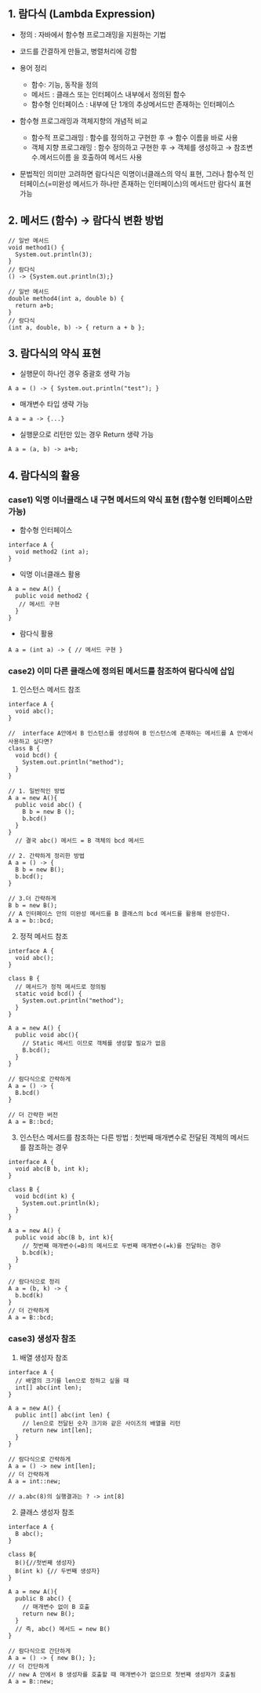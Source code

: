 ## 1. 람다식 (Lambda Expression)

- 정의 : 자바에서 함수형 프로그래밍을 지원하는 기법
- 코드를 간결하게 만들고, 병렬처리에 강함
- 용어 정리

  - 함수: 기능, 동작을 정의
  - 메서드 : 클래스 또는 인터페이스 내부에서 정의된 함수
  - 함수형 인터페이스 : 내부에 단 1개의 추상메서드만 존재하는 인터페이스

- 함수형 프로그래밍과 객체지향의 개념적 비교

  - 함수적 프로그래밍 : 함수를 정의하고 구현한 후 → 함수 이름을 바로 사용
  - 객체 지향 프로그래밍 : 함수 정의하고 구현한 후 → 객체를 생성하고 → 참조변수.메서드이름 을 호출하여 메서드 사용

- 문법적인 의미만 고려하면 람다식은 익명이너클래스의 약식 표현, 그러나 함수적 인터페이스(=미완성 메서드가 하나만 존재하는 인터페이스)의 메서드만 람다식 표현 가능

## 2. 메서드 (함수) → 람다식 변환 방법

```
// 일반 메서드
void method1() {
  System.out.println(3);
}
// 람다식
() -> {System.out.println(3);}
```

```
// 일반 메서드
double method4(int a, double b) {
  return a+b;
}
// 람다식
(int a, double, b) -> { return a + b };
```

## 3. 람다식의 약식 표현

- 실행문이 하나인 경우 중괄호 생략 가능

```
A a = () -> { System.out.println("test"); }
```

- 매개변수 타입 생략 가능

```
A a = a -> {...}
```

- 실행문으로 리턴만 있는 경우 Return 생략 가능

```
A a = (a, b) -> a+b;
```

## 4. 람다식의 활용

### case1) 익명 이너클래스 내 구현 메서드의 약식 표현 (함수형 인터페이스만 가능)

- 함수형 인터페이스

```
interface A {
  void method2 (int a);
}
```

- 익명 이너클래스 활용

```
A a = new A() {
  public void method2 {
   // 메서드 구현
  }
}
```

- 람다식 활용

```
A a = (int a) -> { // 메서드 구현 }
```

### case2) 이미 다른 클래스에 정의된 메서드를 참조하여 람다식에 삽입

1. 인스턴스 메서드 참조

```
interface A {
  void abc();
}

//  interface A안에서 B 인스턴스를 생성하여 B 인스턴스에 존재하는 메서드를 A 안에서 사용하고 싶다면?
class B {
  void bcd() {
    System.out.println("method");
  }
}

// 1. 일반적인 방법
A a = new A(){
  public void abc() {
    B b = new B ();
    b.bcd()
  }
}
  // 결국 abc() 메서드 = B 객체의 bcd 메서드

// 2. 간략하게 정리한 방법
A a = () -> {
  B b = new B();
  b.bcd();
}

// 3.더 간략하게
B b = new B();
// A 인터페이스 안의 미완성 메서드를 B 클래스의 bcd 메서드를 활용해 완성한다.
A a = b::bcd;
```

2. 정적 메서드 참조

```
interface A {
  void abc();
}

class B {
  // 메서드가 정적 메서드로 정의됨
  static void bcd() {
    System.out.println("method");
  }
}

A a = new A() {
  public void abc(){
    // Static 메서드 이므로 객체를 생성할 필요가 없음
    B.bcd();
  }
}

// 람다식으로 간략하게
A a = () -> {
  B.bcd()
}

// 더 간략한 버전
A a = B::bcd;
```

3. 인스턴스 메서드를 참조하는 다른 방법 : 첫번째 매개변수로 전달된 객체의 메서드를 참조하는 경우

```
interface A {
  void abc(B b, int k);
}

class B {
  void bcd(int k) {
    System.out.println(k);
  }
}

A a = new A() {
  public void abc(B b, int k){
    // 첫번째 매개변수(=B)의 메서드로 두번째 매개변수(=k)를 전달하는 경우
    b.bcd(k);
  }
}

// 람다식으로 정리
A a = (b, k) -> {
  b.bcd(k)
}
// 더 간략하게
A a = B::bcd;
```

### case3) 생성자 참조

1. 배열 생성자 참조

```
interface A {
  // 배열의 크기를 len으로 정하고 싶을 때
  int[] abc(int len);
}

A a = new A() {
  public int[] abc(int len) {
    // len으로 전달된 숫자 크기와 같은 사이즈의 배열을 리턴
    return new int[len];
  }
}

// 람다식으로 간략하게
A a = () -> new int[len];
// 더 간략하게
A a = int::new;

// a.abc(8)의 실행결과는 ? -> int[8]
```

2. 클래스 생성자 참조

```
interface A {
  B abc();
}

class B{
  B(){//첫번째 생성자}
  B(int k) {// 두번째 생성자}
}

A a = new A(){
  public B abc() {
    // 매개변수 없이 B 호출
    return new B();
  }
  // 즉, abc() 메서드 = new B()
}

// 람다식으로 간단하게
A a = () -> { new B(); };
// 더 간단하게
// new A 안에서 B 생성자를 호출할 때 매개변수가 없으므로 첫번째 생성자가 호출됨
A a = B::new;
```
